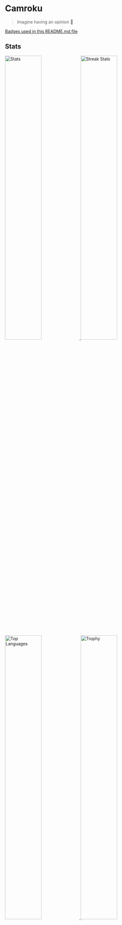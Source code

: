 # Camroku
> Imagine having an opinion 🤮

[Badges used in this README.md file](https://github.com/Ileriayo/markdown-badges)

## Stats
<div>
    <a href="https://github.com/anuraghazra/github-readme-stats">
        <img width="49%" alt="Stats" src="https://github-readme-stats.vercel.app/api?username=Camroku&theme=apprentice&hide_border=true&count_private=true&include_all_commits=true&custom_title=Çınar's+GitHub+Stats"/>
    </a>
    <a href="https://github-readme-streak-stats.herokuapp.com">
      <img width="49%" alt="Streak Stats" src="http://github-readme-streak-stats.herokuapp.com?user=Camroku&hide_border=true&date_format=M%20j%5B%2C%20Y%5D&background=262626&stroke=616BBC00&sideLabels=BCBCBC&currStreakLabel=BCBCBC&currStreakNum=FFFFFF&sideNums=FFFFFF&dates=5F875F&ring=AF5F5F&fire=AF5F5F"/>
    </a>
    <a href="https://github.com/anuraghazra/github-readme-stats">
      <img width="49%" alt="Top Languages" src="https://github-readme-stats.vercel.app/api/top-langs/?username=Camroku&theme=apprentice&langs_count=6&hide_border=true&hide_title=true" />
    </a>
    <a href="https://github.com/ryo-ma/github-profile-trophy">
      <img width="49%" alt="Trophy" src="https://github-profile-trophy-iota.vercel.app/?username=Camroku&theme=apprentice&no-frame=true&column=3" />
    </a>

![Profile Views Count](https://camroku.xyz/gh.php?username=Camroku)
</div>

## Pins
[![Pin](https://github-readme-stats.vercel.app/api/pin/?username=Camroku&hide_border=true&theme=apprentice&repo=awesome-ka)](https://github.com/anuraghazra/github-readme-stats)
[![Pin](https://github-readme-stats.vercel.app/api/pin/?username=Camroku&hide_border=true&theme=apprentice&repo=badge-view-count)](https://github.com/anuraghazra/github-readme-stats)
[![Pin](https://github-readme-stats.vercel.app/api/pin/?username=Camroku&hide_border=true&theme=apprentice&repo=kagrg)](https://github.com/anuraghazra/github-readme-stats)
[![Pin](https://github-readme-stats.vercel.app/api/pin/?username=Camroku&hide_border=true&theme=apprentice&repo=kgl)](https://github.com/anuraghazra/github-readme-stats)
[![Pin](https://github-readme-stats.vercel.app/api/pin/?username=Camroku&hide_border=true&theme=apprentice&repo=kal)](https://github.com/anuraghazra/github-readme-stats)
[![Pin](https://github-readme-stats.vercel.app/api/pin/?username=Camroku&hide_border=true&theme=apprentice&repo=filelang)](https://github.com/anuraghazra/github-readme-stats)
[![Pin](https://github-readme-stats.vercel.app/api/pin/?username=Camroku&hide_border=true&theme=apprentice&repo=kanote)](https://github.com/anuraghazra/github-readme-stats)
[![Pin](https://github-readme-stats.vercel.app/api/pin/?username=Camroku&hide_border=true&theme=apprentice&repo=kafetch)](https://github.com/anuraghazra/github-readme-stats)
[![Pin](https://github-readme-stats.vercel.app/api/pin/?username=Camroku&hide_border=true&theme=apprentice&repo=kash)](https://github.com/anuraghazra/github-readme-stats)
[![Pin](https://github-readme-stats.vercel.app/api/pin/?username=Camroku&hide_border=true&theme=apprentice&repo=kas)](https://github.com/anuraghazra/github-readme-stats)
[![Pin](https://github-readme-stats.vercel.app/api/pin/?username=Camroku&hide_border=true&theme=apprentice&repo=kd-mikeos)](https://github.com/anuraghazra/github-readme-stats)
[![Pin](https://github-readme-stats.vercel.app/api/pin/?username=Camroku&hide_border=true&theme=apprentice&repo=lxl-pm)](https://github.com/anuraghazra/github-readme-stats)

## Languages I Know
* ![C#](https://img.shields.io/badge/c%23-%23239120.svg?style=for-the-badge&logo=c-sharp&logoColor=white)
* ![C++](https://img.shields.io/badge/c++-%2300599C.svg?style=for-the-badge&logo=c%2B%2B&logoColor=white)
* ![CSS3](https://img.shields.io/badge/css3-%231572B6.svg?style=for-the-badge&logo=css3&logoColor=white)
* ![Go](https://img.shields.io/badge/go-%2300ADD8.svg?style=for-the-badge&logo=go&logoColor=white)
* ![HTML5](https://img.shields.io/badge/html5-%23E34F26.svg?style=for-the-badge&logo=html5&logoColor=white)
* ![Markdown](https://img.shields.io/badge/markdown-%23000000.svg?style=for-the-badge&logo=markdown&logoColor=white)
* ![PHP](https://img.shields.io/badge/php-%23777BB4.svg?style=for-the-badge&logo=php&logoColor=white)
* ![Python](https://img.shields.io/badge/python-3670A0?style=for-the-badge&logo=python&logoColor=ffdd54)
* ![Rust](https://img.shields.io/badge/rust-%23000000.svg?style=for-the-badge&logo=rust&logoColor=white)
* ![Shell Script](https://img.shields.io/badge/shell_script-%23121011.svg?style=for-the-badge&logo=gnu-bash&logoColor=white)

## Frameworks I used
* ![.Net](https://img.shields.io/badge/.NET-5C2D91?style=for-the-badge&logo=.net&logoColor=white)
* ![Flask](https://img.shields.io/badge/flask-%23000.svg?style=for-the-badge&logo=flask&logoColor=white)

## Operating Systems I Used
* ![Windows](https://img.shields.io/badge/Windows-0078D6?style=for-the-badge&logo=windows&logoColor=white)
  * Windows 7
  * Windows 8.1
  * Windows 10
  * Windows 11

* ![Linux](https://img.shields.io/badge/Linux-FCC624?style=for-the-badge&logo=linux&logoColor=black)
  * ![Debian](https://img.shields.io/badge/Debian-D70A53?style=for-the-badge&logo=debian&logoColor=white)
    * ![Kali](https://img.shields.io/badge/Kali-268BEE?style=for-the-badge&logo=kalilinux&logoColor=white)
    * ![Ubuntu](https://img.shields.io/badge/Ubuntu-E95420?style=for-the-badge&logo=ubuntu&logoColor=white)
    * ![Kubuntu](https://img.shields.io/badge/Kubuntu-ffffff?style=for-the-badge&logo=ubuntu&logoColor=black)
    * ![Debian](https://img.shields.io/badge/Debian-D70A53?style=for-the-badge&logo=debian&logoColor=white)
  * ![Arch](https://img.shields.io/badge/Arch%20Linux-1793D1?logo=arch-linux&logoColor=fff&style=for-the-badge)
    * ![Arch](https://img.shields.io/badge/Arch%20Linux-1793D1?logo=arch-linux&logoColor=fff&style=for-the-badge)
    * ![Artix](https://img.shields.io/badge/Artix%20Linux-1793D1?logo=artix-linux&logoColor=fff&style=for-the-badge)
    * ![Manjaro](https://img.shields.io/badge/Manjaro-35BF5C?style=for-the-badge&logo=Manjaro&logoColor=white)
  * ![Not based on anything](https://img.shields.io/badge/other-%23ffffff.svg?style=for-the-badge)
    * ![Fedora](https://img.shields.io/badge/Fedora-294172?style=for-the-badge&logo=fedora&logoColor=white)
    * ![OpenSUSE](https://img.shields.io/badge/openSUSE-73ba25?style=for-the-badge&logo=opensuse&logoColor=white)
    * ![Android](https://img.shields.io/badge/Android-3DDC84?style=for-the-badge&logo=android&logoColor=white)
    * ![Pisi Linux](https://camroku.xyz/pisi.php)
    * ![Calculate Linux](https://img.shields.io/badge/Calculate-262626?style=for-the-badge&logoColor=white)

* ![Other](https://img.shields.io/badge/other-%23ffffff.svg?style=for-the-badge)
  * ToaruOS
  * MikeOS

I'm currently using **Arch Linux** and **Android**.

## Window Managers/Desktop Environments I Used
* GNOME
* Plasma
* LXDE
* XFCE
* i3wm
* dwm
* bspwm
* worm

I'm currently using **i3wm**.

## Browsers I Used
* Chromium
  * ![Google Chrome](https://img.shields.io/badge/Google%20Chrome-4285F4?style=for-the-badge&logo=GoogleChrome&logoColor=white)
  * ![Edge](https://img.shields.io/badge/Edge-0078D7?style=for-the-badge&logo=Microsoft-edge&logoColor=white)
  * ![Opera](https://img.shields.io/badge/Opera-FF1B2D?style=for-the-badge&logo=Opera&logoColor=white)
  * ![Brave](https://img.shields.io/badge/Brave-FB542B?style=for-the-badge&logo=Brave&logoColor=white)
* Gecko
  * ![Firefox](https://img.shields.io/badge/Firefox-FF7139?style=for-the-badge&logo=Firefox-Browser&logoColor=white)
  * ![Tor](https://img.shields.io/badge/Tor-7D4698?style=for-the-badge&logo=Tor-Browser&logoColor=white)
* Other
  * ![IE](https://img.shields.io/badge/Internet%20Explorer-0076D6?style=for-the-badge&logo=Internet%20Explorer&logoColor=white)

I'm currently using **Mozilla Firefox**.

## My Goal
Starting my own operating system project.

## Contact
<img src="https://avatars.githubusercontent.com/u/79412062" align="right" width="150px" />

* [![YouTube](https://img.shields.io/badge/The%20Push%20Cell-%23FF0000.svg?style=for-the-badge&logo=YouTube&logoColor=white)](https://www.youtube.com/channel/UCkzCfWEh0DkfW7-vhSFGDJQ)
* [![Camroku](https://img.shields.io/badge/Camroku-%23000000.svg?style=for-the-badge&logo=About.me&logoColor=white)](https://camroku.xyz)
* [![Email](https://img.shields.io/badge/email-D14836?style=for-the-badge&logo=gmail&logoColor=white)](mailto:cinaryilmaz.gnu@gmail.com)
